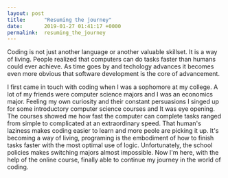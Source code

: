 ```yaml
---
layout: post
title:      "Resuming the journey"
date:       2019-01-27 01:41:17 +0000
permalink:  resuming_the_journey
---
```



Coding is not just another language or another valuable skillset. It is a way of living. People realized that computers can do tasks faster than humans could ever achieve. As time goes by and techology advances it becomes even more obvious that software development is the core of advancement.

I first came in touch with coding when I was a sophomore at my college. A lot of my friends were computer science majors and I was an economics major. Feeling my own curiosity and their constant persuasions I singed up for some introductory computer science courses and It was eye opening. The courses showed me how fast the computer can complete tasks ranged from simple to complicated at an extraordinary speed. That human's laziness makes coding easier to learn and more peole are picking it up. It's becoming a way of living, programing is the embodiment of how to finish tasks faster with the most optimal use of logic. Unfortunately, the school policies makes switching majors almost impossible. Now I'm here, with the help of the online course, finally able to continue my journey in the world of coding. 
